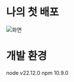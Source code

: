 # 나의 첫 배포
![화면](<img width="572" height="730" alt="image" src="https://github.com/user-attachments/assets/332dda50-7964-4559-b5d1-575d58d479a5" />
)
# 개발 환경
node
v22.12.0
npm
10.9.0

